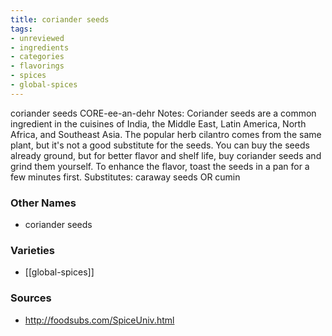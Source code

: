 ```yaml
---
title: coriander seeds
tags:
- unreviewed
- ingredients
- categories
- flavorings
- spices
- global-spices
---
```

coriander seeds CORE-ee-an-dehr Notes: Coriander seeds are a common ingredient in the cuisines of India, the Middle East, Latin America, North Africa, and Southeast Asia. The popular herb cilantro comes from the same plant, but it's not a good substitute for the seeds. You can buy the seeds already ground, but for better flavor and shelf life, buy coriander seeds and grind them yourself. To enhance the flavor, toast the seeds in a pan for a few minutes first. Substitutes: caraway seeds OR cumin

### Other Names

* coriander seeds

### Varieties

* [[global-spices]]

### Sources
* http://foodsubs.com/SpiceUniv.html
